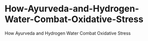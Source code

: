 # How-Ayurveda-and-Hydrogen-Water-Combat-Oxidative-Stress
How Ayurveda and Hydrogen Water Combat Oxidative Stress
